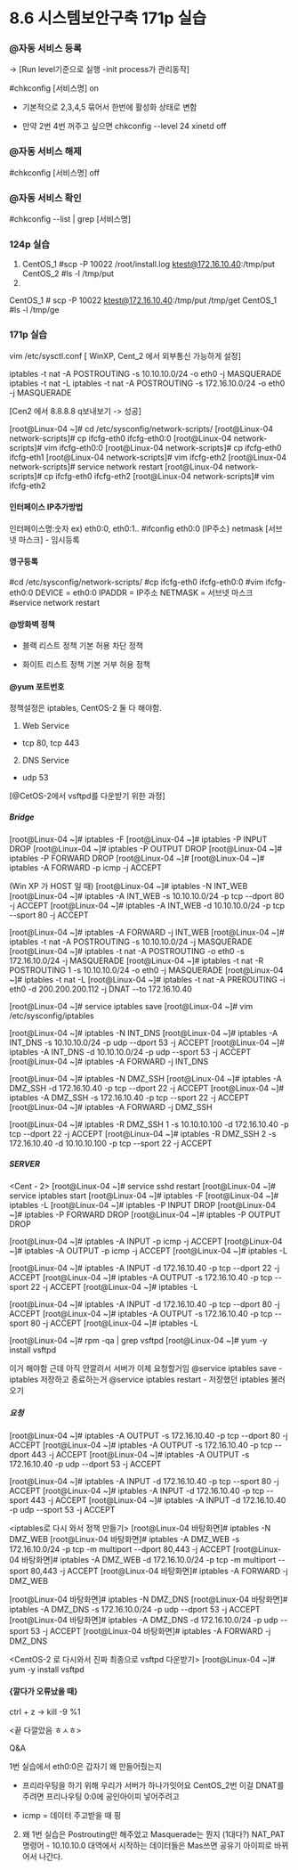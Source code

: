 # 8.6 시스템보안구축 171p 실습

### @자동 서비스 등록 

-> [Run level기준으로 실행 -init process가 관리동작]



#chkconfig [서비스명] on

- 기본적으로 2,3,4,5 묶어서 한번에 활성화 상태로 변함
+ 만약 2번 4번 꺼주고 싶으면
 chkconfig --level 24 xinetd off



### @자동 서비스 해제

#chkconfig [서비스명] off

### @자동 서비스 확인

#chkconfig --list | grep [서비스명]



### 124p 실습

1. CentOS_1 #scp -P 10022 /root/install.log ktest@172.16.10.40:/tmp/put
  CentOS_2 #ls -l /tmp/put
  2.
  CentOS_1 # scp -P 10022 ktest@172.16.10.40:/tmp/put /tmp/get
  CentOS_1 #ls -l /tmp/ge

  

### 171p 실습

vim /etc/sysctl.conf [ WinXP, Cent_2 에서 외부통신 가능하게 설정]

<iptables>
iptables -t nat -A POSTROUTING -s 10.10.10.0/24 -o eth0 -j MASQUERADE 
iptables -t nat -L
iptables -t nat -A POSTROUTING -s 172.16.10.0/24 -o eth0 -j MASQUERADE

[Cen2 에서 8.8.8.8 q보내보기 -> 성공] 



<iptables>
[root@Linux-04 ~]# cd /etc/sysconfig/network-scripts/
[root@Linux-04 network-scripts]# cp ifcfg-eth0 ifcfg-eth0:0
[root@Linux-04 network-scripts]# vim ifcfg-eth0:0
[root@Linux-04 network-scripts]# cp ifcfg-eth0 ifcfg-eth1
[root@Linux-04 network-scripts]# vim ifcfg-eth2
[root@Linux-04 network-scripts]# service network restart
[root@Linux-04 network-scripts]# cp ifcfg-eth0 ifcfg-eth2
[root@Linux-04 network-scripts]# vim ifcfg-eth2



#### 인터페이스 IP추가방법

인터페이스명:숫자
ex) eth0:0, eth0:1..
#ifconfig eth0:0 [IP주소} netmask [서브넷 마스크] - 임시등록

#### 영구등록

#cd /etc/sysconfig/network-scripts/
#cp ifcfg-eth0 ifcfg-eth0:0
#vim ifcfg-eth0:0
DEVICE = eth0:0
IPADDR = IP주소
NETMASK = 서브넷 마스크                                                                                                                                                                                                                                                                                                                                           
#service network restart

#### @방화벽 정책

- 블랙 리스트 정책
  기본 허용
  차단 정책

- 화이트 리스트 정책
  기본 거부
  허용 정책

#### @yum 포트번호

정책설정은 iptables, CentOS-2 둘 다 해야함.

1. Web Service
- tcp 80, tcp 443
2. DNS Service
- udp 53

[@CetOS-2에서 vsftpd를 다운받기 위한 과정]



##### Bridge

<iptables>
[root@Linux-04 ~]# iptables -F
[root@Linux-04 ~]# iptables -P INPUT DROP
[root@Linux-04 ~]# iptables -P OUTPUT DROP
[root@Linux-04 ~]# iptables -P FORWARD DROP
[root@Linux-04 ~]# 
[root@Linux-04 ~]# iptables -A FORWARD -p icmp -j ACCEPT

(Win XP 가 HOST 일 때)
[root@Linux-04 ~]# iptables -N INT_WEB
[root@Linux-04 ~]# iptables -A INT_WEB -s 10.10.10.0/24 -p tcp --dport 80 -j ACCEPT
[root@Linux-04 ~]# iptables -A INT_WEB -d 10.10.10.0/24 -p tcp --sport 80 -j ACCEPT

[root@Linux-04 ~]# iptables -A FORWARD -j INT_WEB
[root@Linux-04 ~]# iptables -t nat -A POSTROUTING -s 10.10.10.0/24 -j MASQUERADE
[root@Linux-04 ~]# iptables -t nat -A POSTROUTING -o eth0 -s 172.16.10.0/24 -j  MASQUERADE
[root@Linux-04 ~]# iptables -t nat -R POSTROUTING 1 -s 10.10.10.0/24 -o eth0 -j MASQUERADE
[root@Linux-04 ~]# iptables -t nat -L
[root@Linux-04 ~]# iptables -t nat -A PREROUTING -i eth0 -d 200.200.200.112 -j DNAT --to 172.16.10.40

[root@Linux-04 ~]# service iptables save
[root@Linux-04 ~]# vim /etc/sysconfig/iptables


[root@Linux-04 ~]# iptables -N INT_DNS 
[root@Linux-04 ~]# iptables -A INT_DNS -s 10.10.10.0/24 -p udp --dport 53 -j ACCEPT
[root@Linux-04 ~]# iptables -A INT_DNS -d 10.10.10.0/24 -p udp --sport 53 -j ACCEPT
[root@Linux-04 ~]# iptables -A FORWARD -j INT_DNS

[root@Linux-04 ~]# iptables -N DMZ_SSH
[root@Linux-04 ~]# iptables -A DMZ_SSH -d 172.16.10.40 -p tcp --dport 22 -j ACCEPT
[root@Linux-04 ~]# iptables -A DMZ_SSH -s 172.16.10.40 -p tcp --sport 22 -j ACCEPT
[root@Linux-04 ~]# iptables -A FORWARD -j DMZ_SSH

[root@Linux-04 ~]# iptables -R DMZ_SSH 1 -s 10.10.10.100 -d 172.16.10.40 -p tcp --dport 22 -j ACCEPT
[root@Linux-04 ~]# iptables -R DMZ_SSH 2 -s 172.16.10.40 -d 10.10.10.100 -p tcp --sport 22 -j ACCEPT

##### SERVER

<Cent - 2>
[root@Linux-04 ~]# service sshd restart
[root@Linux-04 ~]# service iptables start
[root@Linux-04 ~]# iptables -F
[root@Linux-04 ~]# iptables -L
[root@Linux-04 ~]# iptables -P INPUT DROP
[root@Linux-04 ~]# iptables -P FORWARD DROP
[root@Linux-04 ~]# iptables -P OUTPUT DROP

[root@Linux-04 ~]# iptables -A INPUT -p icmp -j ACCEPT
[root@Linux-04 ~]# iptables -A OUTPUT -p icmp -j ACCEPT
[root@Linux-04 ~]# iptables -L

[root@Linux-04 ~]# iptables -A INPUT -d 172.16.10.40 -p tcp --dport 22 -j ACCEPT
[root@Linux-04 ~]# iptables -A OUTPUT -s 172.16.10.40 -p tcp --sport 22 -j ACCEPT
[root@Linux-04 ~]# iptables -L

[root@Linux-04 ~]# iptables -A INPUT -d 172.16.10.40 -p tcp --dport 80 -j ACCEPT
[root@Linux-04 ~]# iptables -A OUTPUT -s 172.16.10.40 -p tcp --sport 80 -j ACCEPT
[root@Linux-04 ~]# iptables -L

[root@Linux-04 ~]# rpm -qa | grep vsftpd
[root@Linux-04 ~]# yum -y install vsftpd

이거 해야함 근데 아직 안깔려서 서버가 이제 요청할거임
@service iptables save - iptables 저장하고 종료하는거
@service iptables restart - 저장했던 iptables 불러오기

##### 요청

[root@Linux-04 ~]# iptables -A OUTPUT -s 172.16.10.40 -p tcp --dport 80 -j ACCEPT
[root@Linux-04 ~]# iptables -A OUTPUT -s 172.16.10.40 -p tcp --dport 443 -j ACCEPT
[root@Linux-04 ~]# iptables -A OUTPUT -s 172.16.10.40 -p udp --dport 53 -j ACCEPT

[root@Linux-04 ~]# iptables -A INPUT -d 172.16.10.40 -p tcp --sport 80 -j ACCEPT
[root@Linux-04 ~]# iptables -A INPUT -d 172.16.10.40 -p tcp --sport 443 -j ACCEPT
[root@Linux-04 ~]# iptables -A INPUT -d 172.16.10.40 -p udp --sport 53 -j ACCEPT

<iptables로 다시 와서 정책 만들기>
[root@Linux-04 바탕화면]# iptables -N DMZ_WEB
[root@Linux-04 바탕화면]# iptables -A DMZ_WEB -s 172.16.10.0/24 -p tcp -m multiport --dport 80,443 -j ACCEPT
[root@Linux-04 바탕화면]# iptables -A DMZ_WEB -d 172.16.10.0/24 -p tcp -m multiport --sport 80,443 -j ACCEPT
[root@Linux-04 바탕화면]# iptables -A FORWARD -j DMZ_WEB

[root@Linux-04 바탕화면]# iptables -N DMZ_DNS
[root@Linux-04 바탕화면]# iptables -A DMZ_DNS -s 172.16.10.0/24 -p udp --dport 53 -j ACCEPT
[root@Linux-04 바탕화면]# iptables -A DMZ_DNS -d 172.16.10.0/24 -p udp --sport 53 -j ACCEPT
[root@Linux-04 바탕화면]# iptables -A FORWARD -j DMZ_DNS

<CentOS-2 로 다시와서 진짜 최종으로 vsftpd 다운받기>
[root@Linux-04 ~]# yum -y install vsftpd



#### {깔다가 오류났을 때}

ctrl + z -> kill -9 %1

<끝 다깔았음 ㅎㅅㅎ>



Q&A

1번 실습에서 eth0:0은 갑자기 왜 만들어줬는지

- 프리라우팅을 하기 위해
우리가 서버가 하나가잇어요 CentOS_2번 이걸 DNAT를 주려면 프리나우팅 0:0에 
공인아이피 넣어주려고 

- icmp = 데이터 주고받을 때 핑

2. 왜 1번 실습은 Postrouting만 해주었고 Masquerade는 뭔지 (1대다?)
NAT_PAT 명령어 - 10.10.10.0 대역에서 시작하는 데이터들은 Mas쓰면 
공유기 아이피로 바뀌어서 나간다. 
